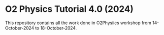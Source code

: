 # O2 Physics Tutorial 4.0 (2024)
 This repository contains all the work done in O2Physiics workshop from 14-October-2024 to 18-October-2024.

